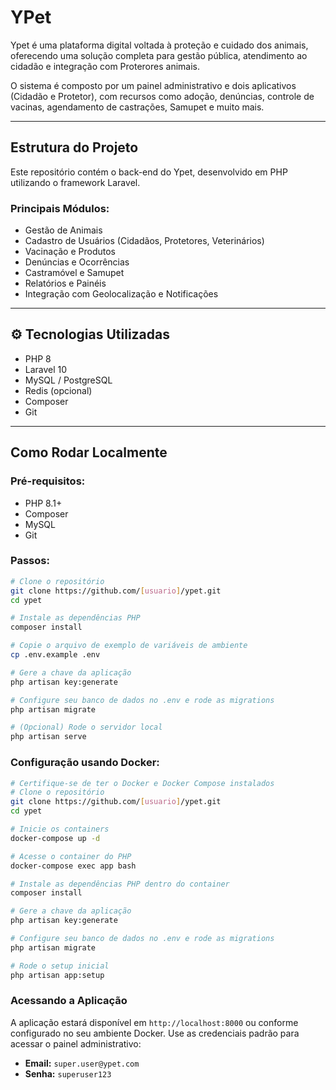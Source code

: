 # YPet

Ypet é uma plataforma digital voltada à proteção e cuidado dos animais, oferecendo uma solução completa para gestão pública, atendimento ao cidadão e integração com Proterores animais.

O sistema é composto por um painel administrativo e dois aplicativos (Cidadão e Protetor), com recursos como adoção, denúncias, controle de vacinas, agendamento de castrações, Samupet e muito mais.

---

## Estrutura do Projeto

Este repositório contém o back-end do Ypet, desenvolvido em PHP utilizando o framework Laravel.

### Principais Módulos:
- Gestão de Animais
- Cadastro de Usuários (Cidadãos, Protetores, Veterinários)
- Vacinação e Produtos
- Denúncias e Ocorrências
- Castramóvel e Samupet
- Relatórios e Painéis
- Integração com Geolocalização e Notificações

---

## ⚙️ Tecnologias Utilizadas

- PHP 8
- Laravel 10
- MySQL / PostgreSQL
- Redis (opcional)
- Composer
- Git

---

## Como Rodar Localmente

### Pré-requisitos:
- PHP 8.1+
- Composer
- MySQL
- Git


### Passos:
```bash
# Clone o repositório
git clone https://github.com/[usuario]/ypet.git
cd ypet

# Instale as dependências PHP
composer install

# Copie o arquivo de exemplo de variáveis de ambiente
cp .env.example .env

# Gere a chave da aplicação
php artisan key:generate

# Configure seu banco de dados no .env e rode as migrations
php artisan migrate

# (Opcional) Rode o servidor local
php artisan serve
```
### Configuração usando Docker:
```bash
# Certifique-se de ter o Docker e Docker Compose instalados
# Clone o repositório
git clone https://github.com/[usuario]/ypet.git
cd ypet

# Inicie os containers
docker-compose up -d

# Acesse o container do PHP
docker-compose exec app bash

# Instale as dependências PHP dentro do container
composer install

# Gere a chave da aplicação
php artisan key:generate

# Configure seu banco de dados no .env e rode as migrations
php artisan migrate

# Rode o setup inicial
php artisan app:setup
```

### Acessando a Aplicação
A aplicação estará disponível em `http://localhost:8000` ou conforme configurado no seu ambiente Docker.
Use as credenciais padrão para acessar o painel administrativo:
- **Email:** ``super.user@ypet.com``
- **Senha:** ``superuser123``
